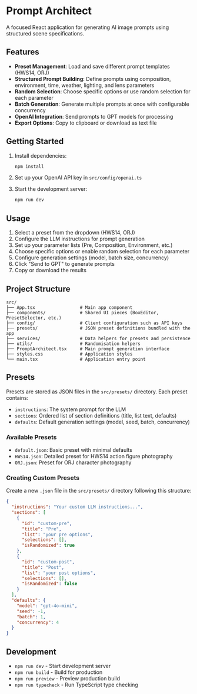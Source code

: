 # Prompt Architect

A focused React application for generating AI image prompts using structured scene specifications.

## Features

- **Preset Management**: Load and save different prompt templates (HWS14, ORJ)
- **Structured Prompt Building**: Define prompts using composition, environment, time, weather, lighting, and lens parameters
- **Random Selection**: Choose specific options or use random selection for each parameter
- **Batch Generation**: Generate multiple prompts at once with configurable concurrency
- **OpenAI Integration**: Send prompts to GPT models for processing
- **Export Options**: Copy to clipboard or download as text file

## Getting Started

1. Install dependencies:
   ```bash
   npm install
   ```

2. Set up your OpenAI API key in `src/config/openai.ts`

3. Start the development server:
   ```bash
   npm run dev
   ```

## Usage

1. Select a preset from the dropdown (HWS14, ORJ)
2. Configure the LLM instructions for prompt generation
3. Set up your parameter lists (Pre, Composition, Environment, etc.)
4. Choose specific options or enable random selection for each parameter
5. Configure generation settings (model, batch size, concurrency)
6. Click "Send to GPT" to generate prompts
7. Copy or download the results

## Project Structure

```
src/
├── App.tsx                 # Main app component
├── components/             # Shared UI pieces (BoxEditor, PresetSelector, etc.)
├── config/                 # Client configuration such as API keys
├── presets/                # JSON preset definitions bundled with the app
├── services/               # Data helpers for presets and persistence
├── utils/                  # Randomisation helpers
├── PromptArchitect.tsx     # Main prompt generation interface
├── styles.css              # Application styles
└── main.tsx                # Application entry point
```

## Presets

Presets are stored as JSON files in the `src/presets/` directory. Each preset contains:
- `instructions`: The system prompt for the LLM
- `sections`: Ordered list of section definitions (title, list text, defaults)
- `defaults`: Default generation settings (model, seed, batch, concurrency)

### Available Presets
- `default.json`: Basic preset with minimal defaults
- `HWS14.json`: Detailed preset for HWS14 action figure photography
- `ORJ.json`: Preset for ORJ character photography

### Creating Custom Presets
Create a new `.json` file in the `src/presets/` directory following this structure:
```json
{
  "instructions": "Your custom LLM instructions...",
  "sections": [
    {
      "id": "custom-pre",
      "title": "Pre",
      "list": "your pre options",
      "selections": [],
      "isRandomized": true
    },
    {
      "id": "custom-post",
      "title": "Post",
      "list": "your post options",
      "selections": [],
      "isRandomized": false
    }
  ],
  "defaults": {
    "model": "gpt-4o-mini",
    "seed": -1,
    "batch": 1,
    "concurrency": 4
  }
}
```

## Development

- `npm run dev` - Start development server
- `npm run build` - Build for production
- `npm run preview` - Preview production build
- `npm run typecheck` - Run TypeScript type checking
